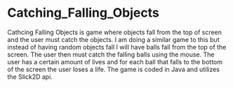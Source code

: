 # Catching_Falling_Objects

Cathcing Falling Objects is game where objects fall from the top of screen and the user must catch the objects. I am doing a similar game to this but instead of having random objects fall I will have balls fall from the top of the screen. The user then must catch the falling balls using the mouse. The user has a certain amount of lives and for each ball that falls to the bottom of the screen the user loses a life. The game is coded in Java and utilizes the Slick2D api.
